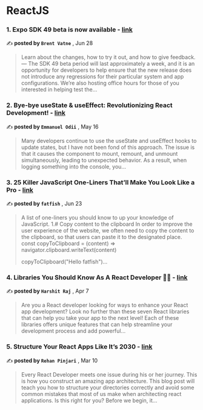 
<h1>ReactJS</h1>
<h3>1. Expo SDK 49 beta is now available - <a href=https://medium.com/the-exponent-log/expo-sdk-49-beta-is-now-available-6373e78f8624?source=tag_page---------0-85--------------------0f7eed2d_a037_431c_908b_870f38eca3de-------17 target="_blank" rel="noopener noreferrer">link</a></h3>

✍️ **posted by `Brent Vatne`** , <date>Jun 28</date>

<blockquote>Learn about the changes, how to try it out, and how to give feedback. —  The SDK 49 beta period will last approximately a week, and it is an opportunity for developers to help ensure that the new release does not introduce any regressions for their particular system and app configurations. We’re also hosting office hours for those of you interested in helping test the…</blockquote>

<h3>2. Bye-bye useState & useEffect: Revolutionizing React Development! - <a href=https://medium.com/@emmanuelodii80/bye-bye-usestate-useeffect-revolutionizing-react-development-d91f95891adb?source=tag_page---------1-85--------------------0f7eed2d_a037_431c_908b_870f38eca3de-------17 target="_blank" rel="noopener noreferrer">link</a></h3>

✍️ **posted by `Emmanuel Odii`** , <date>May 16</date>

<blockquote>Many developers continue to use the useState and useEffect hooks to update states, but I have not been fond of this approach. The issue is that it causes the component to mount, remount, and unmount simultaneously, leading to unexpected behavior. As a result, when logging something into the console, you…</blockquote>

<h3>3. 25 Killer JavaScript One-Liners That’ll Make You Look Like a Pro - <a href=https://medium.com/javascript-in-plain-english/25-killer-javascript-one-liners-thatll-make-you-look-like-a-pro-d43f08529404?source=tag_page---------2-85--------------------0f7eed2d_a037_431c_908b_870f38eca3de-------17 target="_blank" rel="noopener noreferrer">link</a></h3>

✍️ **posted by `fatfish`** , <date>Jun 23</date>

<blockquote>A list of one-liners you should know to up your knowledge of JavaScript. 1.# Copy content to the clipboard In order to improve the user experience of the website, we often need to copy the content to the clipboard, so that users can paste it to the designated place. const copyToClipboard = (content) => navigator.clipboard.writeText(content)

copyToClipboard("Hello fatfish")…</blockquote>

<h3>4. Libraries You Should Know As A React Developer 💯🔥 - <a href=https://medium.com/@Harshit_Raj_14/libraries-you-should-know-as-a-react-developer-ba04c35e45d4?source=tag_page---------3-85--------------------0f7eed2d_a037_431c_908b_870f38eca3de-------17 target="_blank" rel="noopener noreferrer">link</a></h3>

✍️ **posted by `Harshit Raj`** , <date>Apr 7</date>

<blockquote>Are you a React developer looking for ways to enhance your React app development? Look no further than these seven React libraries that can help you take your app to the next level! Each of these libraries offers unique features that can help streamline your development process and add powerful…</blockquote>

<h3>5. Structure Your React Apps Like It’s 2030 - <a href=https://medium.com/dev-genius/structure-your-react-apps-like-its-2030-aef02097cb3?source=tag_page---------4-85--------------------0f7eed2d_a037_431c_908b_870f38eca3de-------17 target="_blank" rel="noopener noreferrer">link</a></h3>

✍️ **posted by `Rehan Pinjari`** , <date>Mar 10</date>

<blockquote>Every React Developer meets one issue during his or her journey. This is how you construct an amazing app architecture. This blog post will teach you how to structure your directories correctly and avoid some common mistakes that most of us make when architecting react applications. Is this right for you? Before we begin, it…</blockquote>

